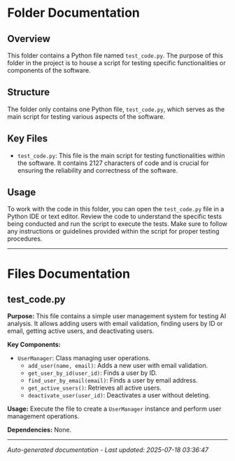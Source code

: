 # Folder Documentation

## Overview
This folder contains a Python file named `test_code.py`. The purpose of this folder in the project is to house a script for testing specific functionalities or components of the software.

## Structure
The folder only contains one Python file, `test_code.py`, which serves as the main script for testing various aspects of the software.

## Key Files
- `test_code.py`: This file is the main script for testing functionalities within the software. It contains 2127 characters of code and is crucial for ensuring the reliability and correctness of the software.

## Usage
To work with the code in this folder, you can open the `test_code.py` file in a Python IDE or text editor. Review the code to understand the specific tests being conducted and run the script to execute the tests. Make sure to follow any instructions or guidelines provided within the script for proper testing procedures.

---

# Files Documentation

## test_code.py

**Purpose:** This file contains a simple user management system for testing AI analysis. It allows adding users with email validation, finding users by ID or email, getting active users, and deactivating users.

**Key Components:**
- `UserManager`: Class managing user operations.
  - `add_user(name, email)`: Adds a new user with email validation.
  - `get_user_by_id(user_id)`: Finds a user by ID.
  - `find_user_by_email(email)`: Finds a user by email address.
  - `get_active_users()`: Retrieves all active users.
  - `deactivate_user(user_id)`: Deactivates a user without deleting.

**Usage:** Execute the file to create a `UserManager` instance and perform user management operations.

**Dependencies:** None.

---
*Auto-generated documentation - Last updated: 2025-07-18 03:36:47*
